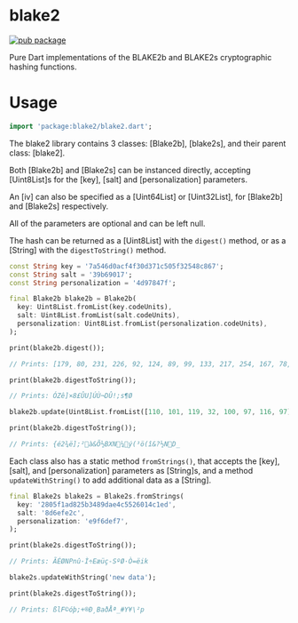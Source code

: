 # blake2

[![pub package](https://img.shields.io/pub/v/blake2.svg)](https://pub.dartlang.org/packages/blake2)

Pure Dart implementations of the BLAKE2b and BLAKE2s cryptographic
hashing functions.

# Usage

```dart
import 'package:blake2/blake2.dart';
```

The blake2 library contains 3 classes:
[Blake2b], [blake2s], and their parent class: [blake2].

Both [Blake2b] and [Blake2s] can be instanced directly, accepting
[Uint8List]s for the [key], [salt] and [personalization] parameters.

An [iv] can also be specified as a [Uint64List] or [Uint32List],
for [Blake2b] and [Blake2s] respectively.

All of the parameters are optional and can be left null.

The hash can be returned as a [Uint8List] with the `digest()` method,
or as a [String] with the `digestToString()` method.

```dart
const String key = '7a546d0acf4f30d371c505f32548c867';
const String salt = '39b69017';
const String personalization = '4d97847f';

final Blake2b blake2b = Blake2b(
  key: Uint8List.fromList(key.codeUnits),
  salt: Uint8List.fromList(salt.codeUnits),
  personalization: Uint8List.fromList(personalization.codeUnits),
);

print(blake2b.digest());

// Prints: [179, 80, 231, 226, 92, 124, 89, 99, 133, 217, 254, 167, 78, 189, 21, 254, 209, 126, 124, 142, 180, 193, 37, 196, 83, 167, 106, 44, 107, 178, 135, 23]

print(blake2b.digestToString());

// Prints: ÓZê]×8£ÛU]ÚÙ¬DÛ!;s¶Ø

blake2b.update(Uint8List.fromList([110, 101, 119, 32, 100, 97, 116, 97]));

print(blake2b.digestToString());

// Prints: {é2¾ë];²à&Õ½BXN¼ý(³ö(î&?½ND_
```

Each class also has a static method `fromStrings()`, that accepts
the [key], [salt], and [personalization] parameters as [String]s, and
a method `updateWithString()` to add additional data as a [String].

```dart
final Blake2s blake2s = Blake2s.fromStrings(
  key: '2805f1ad825b3489dae4c5526014c1ed',
  salt: '8d6efe2c',
  personalization: 'e9f6def7',
);

print(blake2s.digestToString());

// Prints: ÃÉØNPnû·Ì÷Eæüç-SºØ·Ò=ëik

blake2s.updateWithString('new data');

print(blake2s.digestToString());

// Prints: ßlF©óþ;+®Ð¸BaðÅª_#Y¥\²p

```
